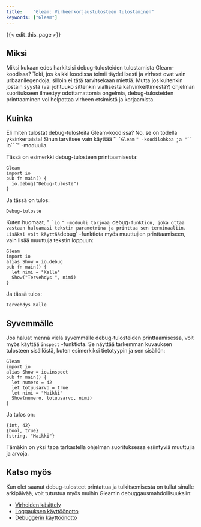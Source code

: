 ```yaml
---
title:    "Gleam: Virheenkorjaustulosteen tulostaminen"
keywords: ["Gleam"]
---
```


{{< edit_this_page >}}

## Miksi

Miksi kukaan edes harkitsisi debug-tulosteiden tulostamista Gleam-koodissa? Toki, jos kaikki koodissa toimii täydellisesti ja virheet ovat vain urbaanilegendoja, silloin ei tätä tarvitsekaan miettiä. Mutta jos kuitenkin jostain syystä (vai johtuuko sittenkin viallisesta kahvinkeittimestä?) ohjelman suoritukseen ilmestyy odottamattomia ongelmia, debug-tulosteiden printtaaminen voi helpottaa virheen etsimistä ja korjaamista.

## Kuinka

Eli miten tulostat debug-tulosteita Gleam-koodissa? No, se on todella yksinkertaista! Sinun tarvitsee vain käyttää "`` `Gleam`` `" -koodilohkoa ja "`` `io`` `" -moduulia.

Tässä on esimerkki debug-tulosteen printtaamisesta:

```
Gleam
import io
pub fn main() {
  io.debug("Debug-tuloste")
}
```

Ja tässä on tulos:

```
Debug-tuloste
```

Kuten huomaat, "`` `io`` `" -moduuli tarjoaa `debug` -funktion, joka ottaa vastaan haluamasi tekstin parametrina ja printtaa sen terminaaliin. Lisäksi voit käyttää `debug` -funktiota myös muuttujien printtaamiseen, vain lisää muuttuja tekstin loppuun:

```
Gleam
import io
alias Show = io.debug
pub fn main() {
  let nimi = "Kalle"
  Show("Tervehdys ", nimi)
}
```

Ja tässä tulos:

```
Tervehdys Kalle
```

## Syvemmälle

Jos haluat mennä vielä syvemmälle debug-tulosteiden printtaamisessa, voit myös käyttää `inspect` -funktiota. Se näyttää tarkemman kuvauksen tulosteen sisällöstä, kuten esimerkiksi tietotyypin ja sen sisällön:

```
Gleam
import io
alias Show = io.inspect
pub fn main() {
  let numero = 42
  let totuusarvo = true
  let nimi = "Maikki"
  Show(numero, totuusarvo, nimi)
}
```

Ja tulos on:

```
{int, 42}
{bool, true}
{string, "Maikki"}
```

Tämäkin on yksi tapa tarkastella ohjelman suorituksessa esiintyviä muuttujia ja arvoja.

## Katso myös

Kun olet saanut debug-tulosteet printattua ja tulkitsemisesta on tullut sinulle arkipäivää, voit tutustua myös muihin Gleamin debuggausmahdollisuuksiin:

- [Virheiden käsittely](https://gleam.run/book/tutorials/error_handling.html)
- [Loggauksen käyttöönotto](https://gleam.run/book/tutorials/logger.html)
- [Debuggerin käyttöönotto](https://gleam.run/book/tutorials/debugger.html)